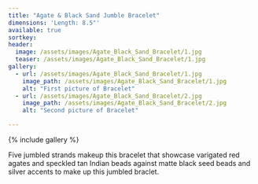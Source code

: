 ```yaml
---
title: "Agate & Black Sand Jumble Bracelet"
dimensions: 'Length: 8.5"'
available: true
sortkey: 
header:
  image: /assets/images/Agate_Black_Sand_Bracelet/1.jpg
  teaser: /assets/images/Agate_Black_Sand_Bracelet/1.jpg
gallery:
  - url: /assets/images/Agate_Black_Sand_Bracelet/1.jpg
    image_path: /assets/images/Agate_Black_Sand_Bracelet/1.jpg
    alt: "First picture of Bracelet"
  - url: /assets/images/Agate_Black_Sand_Bracelet/2.jpg
    image_path: /assets/images/Agate_Black_Sand_Bracelet/2.jpg
    alt: "Second picture of Bracelet"

---
```



{% include gallery %}


Five jumbled strands makeup this bracelet that showcase varigated red agates and speckled tan Indian beads against matte black seed beads and silver accents to make up this jumbled braclet.